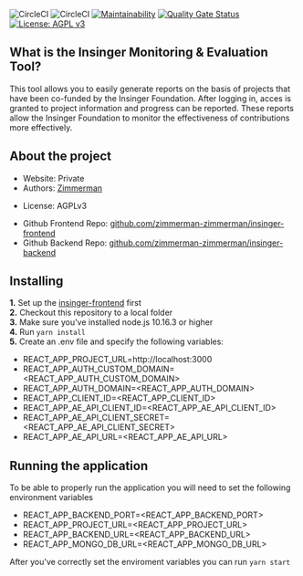 ![CircleCI](https://img.shields.io/circleci/build/github/zimmerman-team/VIRA.frontend/develop?label=develop&token=27b31d401501316061ede5b152f153b63ce967b9)
![CircleCI](https://img.shields.io/circleci/build/github/zimmerman-team/VIRA.frontend/master?label=master&token=27b31d401501316061ede5b152f153b63ce967b9)
[![Maintainability](https://api.codeclimate.com/v1/badges/f8dd18c30fcbd2396906/maintainability)](https://codeclimate.com/repos/5ebc3e35e429ab6c86006c8d/maintainability)
[![Quality Gate Status](https://sonarcloud.io/api/project_badges/measure?project=zimmerman-zimmerman_insinger-frontend&metric=alert_status&token=9678b9e8e6a13130aa5ec4bc1595ba7940b6f288)](https://sonarcloud.io/dashboard?id=zimmerman-zimmerman_insinger-frontend)
[![License: AGPL v3](https://img.shields.io/badge/License-AGPL%20v3-blue.svg)](http://www.gnu.org/licenses/agpl-3.0)

## What is the Insinger Monitoring & Evaluation Tool?

This tool allows you to easily generate reports on the basis of projects that have been co-funded by the Insinger Foundation. After logging in, acces is granted to project information and progress can be reported. These reports allow the Insinger Foundation to monitor the effectiveness of contributions more effectively.
</a>

## About the project

- Website: Private
- Authors: <a href="https://www.zimmerman.team/" target="_blank">Zimmerman</a>

* License: AGPLv3

- Github Frontend Repo: <a href="https://github.com/zimmerman-zimmerman/insinger-frontend" target="_blank">github.com/zimmerman-zimmerman/insinger-frontend</a>
- Github Backend Repo: <a href="https://github.com/zimmerman-zimmerman/insinger-backend" target="_blank">github.com/zimmerman-zimmerman/insinger-backend</a>

## Installing

<b>1.</b> Set up the <a href="https://github.com/zimmerman-zimmerman/insinger-frontend" target="_blank">insinger-frontend</a> first<br/>
<b>2.</b> Checkout this repository to a local folder<br/>
<b>3.</b> Make sure you've installed node.js 10.16.3 or higher<br/>
<b>4.</b> Run `yarn install` <br/>
<b>5.</b> Create an .env file and specify the following variables:

- REACT_APP_PROJECT_URL=http://localhost:3000
- REACT_APP_AUTH_CUSTOM_DOMAIN=<REACT_APP_AUTH_CUSTOM_DOMAIN>
- REACT_APP_AUTH_DOMAIN=<REACT_APP_AUTH_DOMAIN>
- REACT_APP_CLIENT_ID=<REACT_APP_CLIENT_ID>
- REACT_APP_AE_API_CLIENT_ID=<REACT_APP_AE_API_CLIENT_ID>
- REACT_APP_AE_API_CLIENT_SECRET=<REACT_APP_AE_API_CLIENT_SECRET>
- REACT_APP_AE_API_URL=<REACT_APP_AE_API_URL>

## Running the application

To be able to properly run the application you will need to set the following environment variables

- REACT_APP_BACKEND_PORT=<REACT_APP_BACKEND_PORT>
- REACT_APP_PROJECT_URL=<REACT_APP_PROJECT_URL>
- REACT_APP_BACKEND_URL=<REACT_APP_BACKEND_URL>
- REACT_APP_MONGO_DB_URL=<REACT_APP_MONGO_DB_URL>

After you've correctly set the enviroment variables you can run `yarn start`
